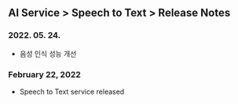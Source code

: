 ## AI Service > Speech to Text > Release Notes

### 2022. 05. 24.
* 음성 인식 성능 개선

### February 22, 2022
* Speech to Text service released